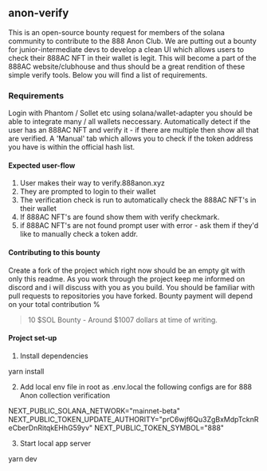 ## anon-verify

This is an open-source bounty request for members of the solana community to contribute to the 888 Anon Club. We are putting out a bounty for junior-intermediate devs to develop a clean UI which allows users to check their 888AC NFT in their wallet is legit. This will become a part of the 888AC website/clubhouse and thus should be a great rendition of these simple verify tools. Below you will find a list of requirements.

### Requirements

Login with Phantom / Sollet etc using solana/wallet-adapter you should be able to integrate many / all wallets neccessary.
Automatically detect if the user has an 888AC NFT and verify it - if there are multiple then show all that are verified.
A 'Manual' tab which allows you to check if the token address you have is within the official hash list.

#### Expected user-flow

1. User makes their way to verify.888anon.xyz
2. They are prompted to login to their wallet
3. The verification check is run to automatically check the 888AC NFT's in their wallet
4. If 888AC NFT's are found show them with verify checkmark.
5. if 888AC NFT's are not found prompt user with error - ask them if they'd like to manually check a token addr.

#### Contributing to this bounty

Create a fork of the project which right now should be an empty git with only this readme. As you work through the project keep me informed on discord and i will discuss with you as you build. You should be familiar with pull requests to repositories you have forked. Bounty payment will depend on your total contribution %

> 10 $SOL Bounty - Around $1007 dollars at time of writing.

#### Project set-up

1. Install dependencies

yarn install

2. Add local env file in root as .env.local the following configs are for 888 Anon collection verification

NEXT_PUBLIC_SOLANA_NETWORK="mainnet-beta"
NEXT_PUBLIC_TOKEN_UPDATE_AUTHORITY="prC6wjf6Qu3ZgBxMdpTcknReCberDnRitqkEHhG59yv"
NEXT_PUBLIC_TOKEN_SYMBOL="888"

3. Start local app server

yarn dev
